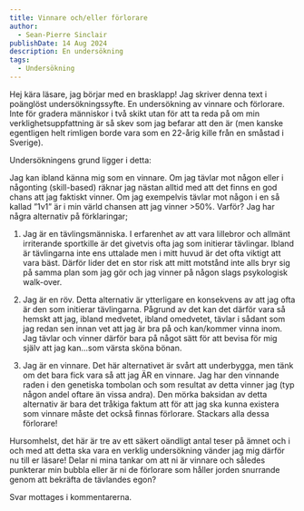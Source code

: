 ```yaml
---
title: Vinnare och/eller förlorare
author:
  - Sean-Pierre Sinclair
publishDate: 14 Aug 2024
description: En undersökning
tags:
  - Undersökning
---
```

Hej kära läsare, jag börjar med en brasklapp! Jag skriver denna text i poänglöst undersökningssyfte. En undersökning av vinnare och förlorare. Inte för gradera människor i två skikt utan för att ta reda på om min verklighetsuppfattning är så skev som jag befarar att den är (men kanske egentligen helt rimligen borde vara som en 22-årig kille från en småstad i Sverige). 

Undersökningens grund ligger i detta:

Jag kan ibland känna mig som en vinnare. Om jag tävlar mot någon eller i någonting (skill-based) räknar jag nästan alltid med att det finns en god chans att jag faktiskt vinner. Om jag exempelvis tävlar mot någon i en så kallad ”1v1” är i min värld chansen att jag vinner >50%. Varför? Jag har några alternativ på förklaringar;



1. Jag är en tävlingsmänniska. I erfarenhet av att vara lillebror och allmänt irriterande sportkille är det givetvis ofta jag som initierar tävlingar. Ibland är tävlingarna inte ens uttalade men i mitt huvud är det ofta viktigt att vara bäst. Därför lider det en stor risk att mitt motstånd inte alls bryr sig på samma plan som jag gör och jag vinner på någon slags psykologisk walk-over.

2. Jag är en röv. Detta alternativ är ytterligare en konsekvens av att jag ofta är den som initierar tävlingarna.  Pågrund av det kan det därför vara så hemskt att jag, ibland medvetet, ibland omedvetet, tävlar i sådant som jag redan sen innan vet att jag är bra på och kan/kommer vinna inom. Jag tävlar och vinner därför bara på något sätt för att bevisa för mig själv att jag kan…som värsta sköna bönan.

3. Jag är en vinnare. Det här alternativet är svårt att underbygga, men tänk om det bara fick vara så att jag ÄR en vinnare. Jag har den vinnande raden i den genetiska tombolan och som resultat av detta vinner jag (typ någon andel oftare än vissa andra). Den mörka baksidan av detta alternativ är bara det tråkiga faktum att för att jag ska kunna existera som vinnare måste det också finnas förlorare. Stackars alla dessa förlorare!



Hursomhelst, det här är tre av ett säkert oändligt antal teser på ämnet och i och med att detta ska vara en verklig undersökning vänder jag mig därför nu till er läsare! Delar ni mina tankar om att ni är vinnare och således punkterar min bubbla eller är ni de förlorare som håller jorden snurrande genom att bekräfta de tävlandes egon?



Svar mottages i kommentarerna.
